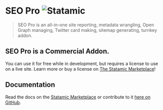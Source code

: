 # SEO Pro ![Statamic](https://img.shields.io/badge/statamic-2.10-blue.svg?style=flat-square)
> SEO Pro is an all-in-one site reporting, metadata wrangling, Open Graph managing, Twitter card making, sitemap generating, turnkey addon.

## SEO Pro is a Commercial Addon.

You can use it for free while in development, but requires a license to use on a live site. Learn more or buy a license on [The Statamic Marketplace](https://statamic.com/marketplace/addons/seo-pro)!

## Documentation

Read the docs on the [Statamic Marketplace](https://statamic.com/marketplace/addons/seo-pro/docs) or contribute to it [here on GitHub](DOCUMENTATION.md).
